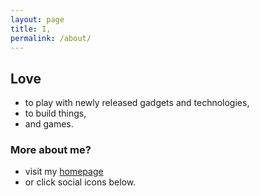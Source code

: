 ```yaml
---
layout: page
title: I,
permalink: /about/
---
```


## Love

* to play with newly released gadgets and technologies,
* to build things,
* and games.

### More about me?

* visit my [homepage](http://meinside.pe.kr)
* or click social icons below.

